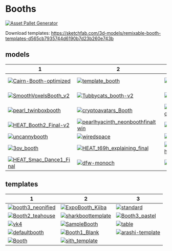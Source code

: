 # Booths

[![Asset Pallet Generator](https://github.com/neon-buidl/booths/actions/workflows/main.yml/badge.svg)](https://github.com/neon-buidl/booths/actions/workflows/main.yml)

Download templates: https://sketchfab.com/3d-models/remixable-booth-templates-d565cb7935744d6190b7d23b260e743b



 ## models


| 1 | 2 | 3 | 4 | 5 | 6 |
| --- | --- | --- | --- | --- | --- |
| [![Cairn-Booth-optimized](models/booths/opti/Cairn-Booth-optimized.png)](models/booths/opti/Cairn-Booth-optimized.glb) | [![template_booth](models/booths/opti/template_booth.png)](models/booths/opti/template_booth.glb) | [![memory_booth](models/booths/opti/memory_booth.png)](models/booths/opti/memory_booth.glb) | [![7oroy_BOOTH12](models/booths/opti/7oroy_BOOTH12.png)](models/booths/opti/7oroy_BOOTH12.glb) | [![Animated_Boomboxhead2](models/booths/opti/Animated_Boomboxhead2.png)](models/booths/opti/Animated_Boomboxhead2.glb) | [![acandar_booth-v1](models/booths/opti/acandar_booth-v1.png)](models/booths/opti/acandar_booth-v1.glb) |
| [![SmoothVoxelsBooth_v2](models/booths/opti/SmoothVoxelsBooth_v2.png)](models/booths/opti/SmoothVoxelsBooth_v2.glb) | [![Tubbycats_booth-v2](models/booths/opti/Tubbycats_booth-v2.png)](models/booths/opti/Tubbycats_booth-v2.glb) | [![croquet](models/booths/opti/croquet.png)](models/booths/opti/croquet.glb) | [![mrmetaverse_booth2](models/booths/opti/mrmetaverse_booth2.png)](models/booths/opti/mrmetaverse_booth2.glb) | [![MF_booth-v1](models/booths/opti/MF_booth-v1.png)](models/booths/opti/MF_booth-v1.glb) | [![WRG_M3-NeonB-VirtConf_Booth_simplygon](models/booths/opti/WRG_M3-NeonB-VirtConf_Booth_simplygon.png)](models/booths/opti/WRG_M3-NeonB-VirtConf_Booth_simplygon.glb) |
| [![pearl_twinboxbooth](models/booths/opti/pearl_twinboxbooth.png)](models/booths/opti/pearl_twinboxbooth.glb) | [![cryptoavatars_Booth](models/booths/opti/cryptoavatars_Booth.png)](models/booths/opti/cryptoavatars_Booth.glb) | [![untitledxyz_booth](models/booths/opti/untitledxyz_booth.png)](models/booths/opti/untitledxyz_booth.glb) | [![metagame](models/booths/opti/metagame.png)](models/booths/opti/metagame.glb) | [![M3TV_stage](models/booths/opti/M3TV_stage.png)](models/booths/opti/M3TV_stage.glb) | [![aabooth](models/booths/opti/aabooth.png)](models/booths/opti/aabooth.glb) |
| [![HEAT_Booth2_Final-v2](models/booths/opti/HEAT_Booth2_Final-v2.png)](models/booths/opti/HEAT_Booth2_Final-v2.glb) | [![pearlhyacinth_neonboothfinaltwin](models/booths/opti/pearlhyacinth_neonboothfinaltwin.png)](models/booths/opti/pearlhyacinth_neonboothfinaltwin.glb) | [![kiiba_booth](models/booths/opti/kiiba_booth.png)](models/booths/opti/kiiba_booth.glb) | [![DFWBOOTH](models/booths/opti/DFWBOOTH.png)](models/booths/opti/DFWBOOTH.glb) | [![HEAT_Booth1_Final-v1](models/booths/opti/HEAT_Booth1_Final-v1.png)](models/booths/opti/HEAT_Booth1_Final-v1.glb) | [![booth_harambe](models/booths/opti/booth_harambe.png)](models/booths/opti/booth_harambe.glb) |
| [![uncannybooth](models/booths/opti/uncannybooth.png)](models/booths/opti/uncannybooth.glb) | [![wiredspace](models/booths/opti/wiredspace.png)](models/booths/opti/wiredspace.glb) | [![phetta_booth](models/booths/opti/phetta_booth.png)](models/booths/opti/phetta_booth.glb) | [![omibooth2_final](models/booths/opti/omibooth2_final.png)](models/booths/opti/omibooth2_final.glb) | [![astro_booth](models/booths/opti/astro_booth.png)](models/booths/opti/astro_booth.glb) | [![dfw-emy](models/booths/opti/dfw-emy.png)](models/booths/opti/dfw-emy.glb) |
| [![3ov_booth](models/booths/opti/3ov_booth.png)](models/booths/opti/3ov_booth.glb) | [![HEAT_t69h_explaining_final](models/booths/opti/HEAT_t69h_explaining_final.png)](models/booths/opti/HEAT_t69h_explaining_final.glb) | [![arashi_geobooth](models/booths/opti/arashi_geobooth.png)](models/booths/opti/arashi_geobooth.glb) | [![HEAT_t69h_Bop_v2](models/booths/opti/HEAT_t69h_Bop_v2.png)](models/booths/opti/HEAT_t69h_Bop_v2.glb) | [![magickbooth](models/booths/opti/magickbooth.png)](models/booths/opti/magickbooth.glb) | [![megacube_2_-_booth_bronze](models/booths/opti/megacube_2_-_booth_bronze.png)](models/booths/opti/megacube_2_-_booth_bronze.glb) |
| [![HEAT_Smac_Dance1_Final](models/booths/opti/HEAT_Smac_Dance1_Final.png)](models/booths/opti/HEAT_Smac_Dance1_Final.glb) | [![dfw-monoch](models/booths/opti/dfw-monoch.png)](models/booths/opti/dfw-monoch.glb) | [![road](models/environment/road.png)](models/environment/road.glb) | [![Lightlamps](models/environment/Lightlamps.png)](models/environment/Lightlamps.glb) | [![desert_street](models/environment/desert_street.png)](models/environment/desert_street.glb) |
 ## templates


| 1 | 2 | 3 |
| --- | --- | --- |
| [![booth3_neonified](templates/booth3_neonified.png)](templates/booth3_neonified.glb) | [![ExpoBooth_Kiiba](templates/ExpoBooth_Kiiba.png)](templates/ExpoBooth_Kiiba.glb) | [![standard](templates/standard.png)](templates/standard.glb) |
| [![Booth2_teahouse](templates/Booth2_teahouse.png)](templates/Booth2_teahouse.glb) | [![sharkboottemplate](templates/sharkboottemplate.png)](templates/sharkboottemplate.glb) | [![Booth3_pastel](templates/Booth3_pastel.png)](templates/Booth3_pastel.glb) |
| [![vk4](templates/vk4.png)](templates/vk4.glb) | [![SampleBooth](templates/SampleBooth.png)](templates/SampleBooth.glb) | [![table](templates/table.png)](templates/table.glb) |
| [![defaultbooth](templates/defaultbooth.png)](templates/defaultbooth.glb) | [![Booth1_Blank](templates/Booth1_Blank.png)](templates/Booth1_Blank.glb) | [![arashi-template](templates/arashi-template.png)](templates/arashi-template.glb) |
| [![Booth](templates/Booth.png)](templates/Booth.glb) | [![sith_template](templates/sith_template.png)](templates/sith_template.glb) |
